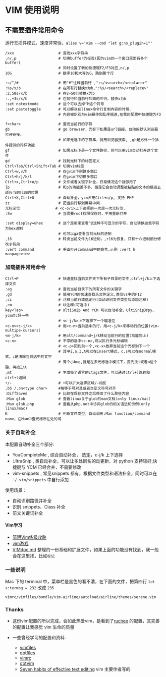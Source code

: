 # VIM 使用说明

## 不需要插件常用命令
运行无插件模式，速度非常快，`alias v='vim --cmd "let g:no_plugin=1"'`
```
/xxx                    # 查找xxx字符串
,n/,p                   # 切换buffer的标签(因为vim的一个窗口里面有多个buffer)
                        # 同时设置了新的快捷键F2/F3对应,n/,p
10G                     # 数字10和大写的G，跳到第十行

:s/^/#                  # 用"#"注释当前行 ,":s/<search>/<replace>"
:%s/x/b                 # 在所有行替换x为b,":%s/<search>/<replace>"
:2,50s/x/b              # 在2~50行替换x为b
:.,+3s/x/b              # 在前行和当前行后面的三行，替换x为b
:set notextmode         # 这个可以去掉^M这个符号
:set pastetoggle        # 可以解决在linux命令行复制内容的时候，
                        # 内容被识别为vim操作和乱序缩进,在我的配置中快捷键为F3

f<char>                 # 查找当前行的字符
gb                      # go browser，光标下如果是url链接，自动用默认浏览器打开链接，
                        # 如果是选中的字符串，就用浏览器搜索, ,gb是另外一个插件提供的同样功能
gf                      # 如果光标下是一个文件路径，则可以用vim自动打开这个文件
gd                      # 找到光标下的标签定义
Ctrl+Tab/Ctrl+Shift+Tab # 切换vim标签
Ctrl+w,v/h              # 在gvim下创建多窗口
Ctrl+h/j/k/l            # 在gvim下切换多窗口
Ctrl+x,Ctrl+n/p         # 文件或者关键字补全，日常情况这个就够用了
]p                      # 和p的功能差不多，但是它会自动调整被粘贴的文本的缩进去适应当前代码的位置
Ctrl+X,Ctrl+O           # 自动补全，ycm占用Ctrl+n/p, 支持 PHP
zz                      # 把当前行移到屏幕中间
光标定位                # <c-o/i>上下选择前一次后一次光标位.
:Sw                     # 当需要root权限保存时，不用重新打开

:set display=uhex       # 这个是用来查看^@这种不可显示的字符，自动转换这些字符为hex进制
                        # 也可以ga查看当前光标的进制
,16                     # 转换当前文件为16进制，,r16为恢复，只有十六进制部分修改才有用
:vert command           # 垂直打开command中的命令,示例 :vert h manpageview
```

### 加载插件常用命令
```
Ctrl+P                  # 快速查找当前文件夹下所有子目录的文件,ctrl+j/k上下选择文件
:ag                     # 查找当前目录下的所有文件的关键字
,gd                     # 使用YCM的快速查找头文件定义,类似vs中的F12
,ci                     # 注释当前行或选定行(自动识别文件类型后添加注释)
,cm                     # 块注释(可选中)
key<Tab>                # UltiSnip And YCM 可以自动补全，UltiSnip对py，ycm对c好一些
                        # <c-j/k>上下选择下一个瞄准位
<c-n><c-j/k>            # 用<c-n>当前选中的行，用<c-j/k>来移动行的位置(vim-multipe-cursors)
<m-j/k>                 # 用alt/command+j/k移动当前行的位置(功能同上)
<c-n>                   # 不停的选中<c-n>,可以执行多光标编辑
                        # <c-p>回到前一个,<c-x>放弃当前这个光标到下一个
                        # 其中i,a,I,A可以在insert模式，c,s可以在normal模式，c是清除当前选中的文字
                        # 有个小bug,就是在多光标选中模式下，要先按i或者a这个键，再按I/A
,mt                     # 生成每个语言的ctags文件，可以通过ctrl+]跳转和ctrl+t返回
+/-                     # +可以扩大选择区域/-相反
,bb /,bn<type char>     #按等于号对其或者自定义符号对齐
:DiffSaved              # 比较在保存文件之后修改了什么那些内容
:Man glob               # 查看linux关于glob的man文档(only linux/mac)
:Man glob.php           # 查看从php.net中访问glob的相关语法和示例(only linux/mac)
K                       # 判断文件类型，自动调用:Man function/command name，在Man中查光标所在处的词
```


### 关于自动补全
本配置自动补全三个部分:
- YouCompleteMe , 综合自动补全， <tab>选定，c-j/k 上下选择
- UltraSnip , 类自动补全，可以让多处同名的动更新，对 python 支持较好,快捷键与 YCM 已经合并，不需要修改
- vim-snippets , 常见snippets 都有，根据文件类型和语法补全，同时可以在 `~/.vim/snippets` 中自行添加

使用场景：
- 自动识别路径并补全
- 识别 snippets、Class 补全
- 前文关键词补全


#### Vim学习
- [简明Vim练级攻略](http://coolshell.cn/articles/5426.html)
- [vim游戏](http://vim-adventures.com/)
- [VIMdoc.md](https://github.com/yantze/vimrc/blob/master/VIMdoc.md) 整理的一份基础和扩展文件，如果上面的功能没有找到，我一般会在这里找，比如`标记`

### 一些说明

Mac 下的 terminal 中，菜单栏是黑色的看不清，在下面的文件，把第四行 `let s:termbg = 232` 改成 `235`
```
vimrc/vimfiles/bundle/vim-airline/autoload/airline/themes/serene.vim
```

### Thanks

- 这份vim配置的所以完成，会如此热爱vim，是看到了[ruchee](https://github.com/ruchee/vimrc) 的配置，其完善的配置让我感觉 vim 生命的质量

- 一些曾经学习的配置和资料:
    - [vimfiles](https://github.com/coderhwz/vimfiles)
    - [dotfiles](https://github.com/luin/dotfiles)
    - [vimrc](https://github.com/rhyzx/vimrc)
    - [dotvim](https://github.com/lilydjwg/dotvim)
    - [Seven habits of effective text editing](http://www.moolenaar.net/habits.html) vim 主要作者写的
